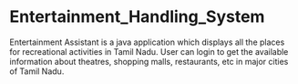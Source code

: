 # Entertainment_Handling_System
Entertainment Assistant is a java application which displays all the places for recreational activities in Tamil Nadu. User can login to get the available information about theatres, shopping malls, restaurants, etc in major cities of Tamil Nadu.
